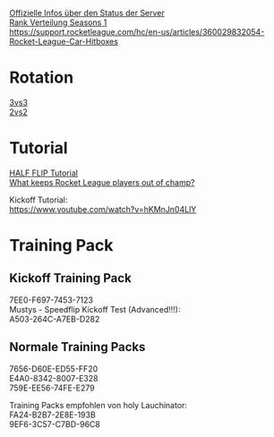 [Offizielle Infos über den Status der Server](https://status.epicgames.com)  
[Rank Verteilung Seasons 1](https://www.reddit.com/r/RocketLeague/comments/kr4weh/season_1_rank_distribution/)  
https://support.rocketleague.com/hc/en-us/articles/360029832054-Rocket-League-Car-Hitboxes

# Rotation
[3vs3](https://www.youtube.com/watch?v=QEhxTfHYeCs)  
[2vs2](https://www.youtube.com/watch?v=yiBzXZ4pNH4)

# Tutorial
[HALF FLIP Tutorial](https://www.youtube.com/watch?v=N-Wh5GV116g)  
[What keeps Rocket League players out of champ?](https://www.youtube.com/watch?v=x9d49UzgEiA)

Kickoff Tutorial:  
https://www.youtube.com/watch?v=hKMnJn04LlY

# Training Pack
## Kickoff Training Pack  
7EE0-F697-7453-7123  
Mustys - Speedflip Kickoff Test (Advanced!!!):  
A503-264C-A7EB-D282

## Normale Training Packs
7656-D60E-ED55-FF20  
E4A0-8342-8007-E328  
759E-EE56-74FE-E279  

Training Packs empfohlen von holy Lauchinator:  
FA24-B2B7-2E8E-193B  
9EF6-3C57-C7BD-96C8

